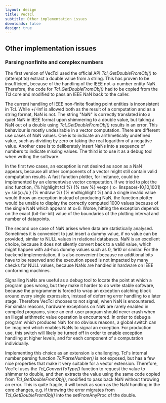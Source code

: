```yaml
---
layout: design
title: VecTcl
subtitle: Other implementation issues
downloads: false
design: true
---
```


Other implementation issues
---------------------------

### Parsing nonfinite and complex numbers

The first version of VecTcl used the official API _Tcl_GetDoubleFromObj()_ to (attempt to) extract a
double value from a string. This has proven to be insufficient, because of the handling of the IEEE
not-a-number entity NaN. Therefore, the code for _Tcl\_GetDoubleFromObj()_ had to be copied from the Tcl core
and modified to pass an IEEE NaN back to the caller.

The current handling of IEEE
non-finite floating point entities is inconsistent in Tcl. While +/-Inf is allowed both as the
result of a computation and as a string format, NaN is not. The string "NaN" is correctly translated 
into a quiet NaN in IEEE format upon shimmering to a double value, but taking a NaN out of a double using
_Tcl\_GetDoubleFromObj()_ results in an error. This behaviour is mostly undesirable in a vector
computation. There are different use cases of NaN values. One is to indicate an arithmetically
undefined value, such as dividing by zero or taking the real logarithm of a negative value.
Another case is to deliberately
insert NaNs into a sequence of numbers to indicate missing values. The third is to use it as a debug
tool when writing the software.

In the first two cases, an exception is not
desired as soon as a NaN appears, because all other components of a vector might still contain valid
computation results. A fast function plotter, for instance, could be implemented by an elementwise
vector computation. If we tried to plot the sinc function,
{% highlight tcl %}
{% raw %}
vexpr {
	x= linspace(-10,10,1001)
	y= sin(x)./x
}
{% endraw %}
{% endhighlight %}
and a single invalid value would throw an exception instead of producing NaN, the function plotter
would be unable to display the correctly computed 1000 values because of the single NaN which appears at x=0.
Worse, hitting the exception depends on the exact (bit-for-bit) value of the boundaries of
the plotting interval and number of datapoints.

The second use case of NaN arises when data are
statistically analysed. Sometimes it is convenient to just insert a dummy value, if no value can be
provided, similar to NULL values in relational databases. NaN is an excellent choice, because it
does not silently convert back to a valid value, which might happen with ad-hoc dummy
values such as 0, 1e10 or similar. For the backend implementation, it is also convenient because no
additional bits have to be reserved and the execution speed is not impacted by many checks for NULL
values, because NaNs are handled in hardware on IEEE conforming machines. 

Signalling NaNs are useful as a debug tool to locate the point at which a program goes wrong,
but they make it harder to do write stable software, because the programmer is forced to wrap an
exception catching block around every single expression, instead of deferring error handling to a later
stage. Therefore VecTcl chooses to not signal, when NaN is encountered. For similar reasons,
hardware exceptions on NaN are rarely enabled in compiled programs, since an end-user
program should never crash when an illegal arithmetic value operation is encountered. In order to
debug a program which produces NaN for no obvious reasons, a global switch can be imagined which
enables NaNs to signal an exception. For production use, this switch will likely be turned off in
order to enable exception handling at higher levels, and for each component of a computation
individually. 

Implementing this choice as an extension is challenging. Tcl's internal number parsing function
_TclParseNumber()_ is not exposed, but has a few nice properties that make it very suitable for a
vector extension. Therefore, VecTcl uses the _Tcl\_ConvertToType()_ function to request the value to
shimmer to double, and then extracts the value using the same code copied from
_Tcl\_GetDoubleFromObj()_, modified to pass back NaN without throwing an error. This is quite fragile,
it will break as soon as the NaN handling in the core changes, e.g. if throwing the error migrates
from _Tcl\_GetDoubleFromObj()_ into the setFromAnyProc of the double. 


